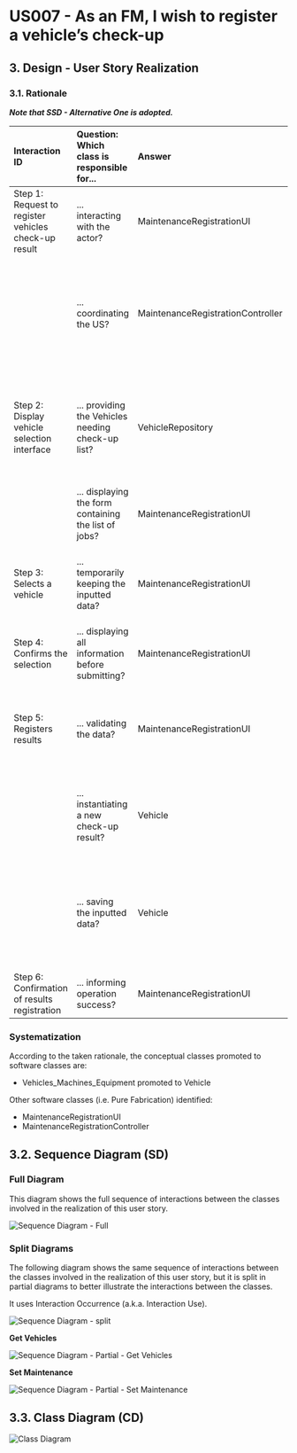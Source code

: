 # US007 - As an FM, I wish to register a vehicle’s check-up

## 3. Design - User Story Realization 

### 3.1. Rationale

_**Note that SSD - Alternative One is adopted.**_

| Interaction ID                                       | Question: Which class is responsible for...           | Answer                            | Justification (with patterns)                                                                           |
|:-----------------------------------------------------|:------------------------------------------------------|:----------------------------------|:--------------------------------------------------------------------------------------------------------|
| Step 1: Request to register vehicles check-up result | ... interacting with the actor?                       | MaintenanceRegistrationUI         | Pure Fabrication                                                                                        |
|                                                      | ... coordinating the US?                              | MaintenanceRegistrationController | Controller - Orchestrates the use case, coordinating actions between UI and other parts of the system.  |
| Step 2: Display vehicle selection interface          | ... providing the Vehicles needing check-up list?     | VehicleRepository                 | Creator - Manages vehicle data and is responsible for providing the list of vehicles needing check-ups. |
|                                                      | ... displaying the form containing the list of jobs?  | MaintenanceRegistrationUI         | IE - is responsible for user interactions.                                                              |
| Step 3: Selects a vehicle                            | ... temporarily keeping the inputted data?            | MaintenanceRegistrationUI         | Information Expert - Holds user inputs temporarily until further processing.                            |
| Step 4: Confirms the selection                       | ... displaying all information before submitting?     | MaintenanceRegistrationUI         | IE - is responsible for user interactions.                                                              |
| Step 5: Registers results                            | ... validating the data?                              | MaintenanceRegistrationUI         | Information Expert - Directly interacts with the user and validates user inputs.                        |
|                                                      | ... instantiating a new check-up result?              | Vehicle                           | Creator - Responsible for creating new instances of check-up results.                                   |
|                                                      | ... saving the inputted data?                         | Vehicle                           | Creator - Has information about check-up results and is responsible for saving them.                    |
| Step 6: Confirmation of results registration         | ... informing operation success?                      | MaintenanceRegistrationUI         | IE - is responsible for user interactions.                                                              |



### Systematization ##

According to the taken rationale, the conceptual classes promoted to software classes are: 

* Vehicles_Machines_Equipment promoted to Vehicle

Other software classes (i.e. Pure Fabrication) identified: 

* MaintenanceRegistrationUI  
* MaintenanceRegistrationController


## 3.2. Sequence Diagram (SD)

### Full Diagram

This diagram shows the full sequence of interactions between the classes involved in the realization of this user story.

![Sequence Diagram - Full](svg/us007-sequence-diagram-full.svg)

### Split Diagrams

The following diagram shows the same sequence of interactions between the classes involved in the realization of this user story, but it is split in partial diagrams to better illustrate the interactions between the classes.

It uses Interaction Occurrence (a.k.a. Interaction Use).

![Sequence Diagram - split](svg/us007-sequence-diagram-split.svg)

**Get Vehicles**

![Sequence Diagram - Partial - Get Vehicles](svg/us007-sequence-diagram-partial-get-Vehicles.svg)

**Set Maintenance**

![Sequence Diagram - Partial - Set Maintenance](svg/us007-sequence-diagram-partial-set-Maintenance.svg)

## 3.3. Class Diagram (CD)

![Class Diagram](svg/us007-class-diagram.svg)